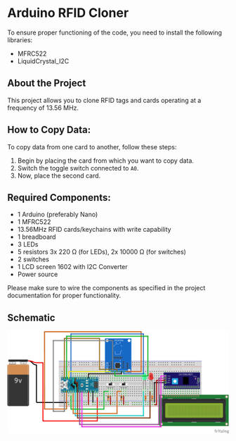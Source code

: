 # Arduino RFID Cloner

To ensure proper functioning of the code, you need to install the following libraries:

-   MFRC522
-   LiquidCrystal_I2C

## About the Project

This project allows you to clone RFID tags and cards operating at a frequency of 13.56 MHz.

## How to Copy Data:

To copy data from one card to another, follow these steps:

1. Begin by placing the card from which you want to copy data.
2. Switch the toggle switch connected to `A0`.
3. Now, place the second card.

## Required Components:

-   1 Arduino (preferably Nano)
-   1 MFRC522
-   13.56MHz RFID cards/keychains with write capability
-   1 breadboard
-   3 LEDs
-   5 resistors 3x 220 Ω (for LEDs), 2x 10000 Ω (for switches)
-   2 switches
-   1 LCD screen 1602 with I2C Converter
-   Power source

Please make sure to wire the components as specified in the project documentation for proper functionality.

## Schematic

![Schematic](Schematic.png)
